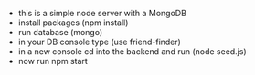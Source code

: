 - this is a simple node server with a MongoDB
- install packages (npm install)
- run database (mongo)
- in your DB console type (use friend-finder)
- in a new console cd into the backend and run (node seed.js)
- now run npm start